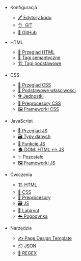 <!-- - [Konfiguracja](code_editors.md) -->
- Konfiguracja

  - [🖊️&nbsp;Edytory kodu](config/code_editors.md)
  - [👌&nbsp;&nbsp;GIT](config/git_overview.md)
  - [🐙&nbsp;GitHub](config/github.md)

- HTML

  - [👀&nbsp;Przegląd HTML](html/overview.md)
  - [🤖&nbsp;Tagi semantyczne](html/semantic_tags.md)
  - [🏗️&nbsp;Tagi podstawowe](html/basic_tags.md)

- CSS 

  - [👀&nbsp;Przegląd CSS](css/overview.md)
  - [🥅&nbsp;Podstawowe właściwości](css/properties.md)
  - [⚽️&nbsp;Jednostki](css/units.md)
  - [💇&nbsp;Preprocesory CSS](css/preprocessors.md)
  - [🖼️&nbsp;Frameworki CSS](css/frameworks.md)

- JavaScript

  - [👀&nbsp;Przegląd JS](js/overview.md)
  - [🗃️&nbsp;Typy danych](js/data_types.md)
  - [💾&nbsp;Funkcje JS](js/functions.md)
  - [🏠&nbsp;DOM: HTML ↔️ JS](js/dom.md)
  - [✨&nbsp;Pozostałe](js/else.md)
  - [🖼️&nbsp;Frameworki JS](js/frameworks/overview.md)

- Ćwiczenia

  - [🏗️&nbsp;HTML](ex/html.md)
  - [🥅&nbsp;CSS](ex/css.md)
  - [💇&nbsp;Preprocesory](ex/preprocesors.md)
  - [🗃️&nbsp;JS](ex/js.md)
  - [🌽&nbsp;Labirynt](ex/maze.md)
  - [☁️&nbsp;Pogodynka](ex/weather.md)

- Narzędzia

  - [✍️&nbsp;Page Design Template](tools/pdt.md)
  - [📦&nbsp;JSON](tools/json.md)
  - [🤯&nbsp;REGEX](tools/regex.md)